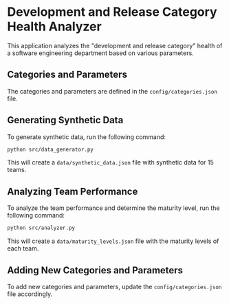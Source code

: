 # Development and Release Category Health Analyzer

This application analyzes the "development and release category" health of a software engineering department based on various parameters.

## Categories and Parameters

The categories and parameters are defined in the `config/categories.json` file.

## Generating Synthetic Data

To generate synthetic data, run the following command:

```bash
python src/data_generator.py
```

This will create a `data/synthetic_data.json` file with synthetic data for 15 teams.

## Analyzing Team Performance

To analyze the team performance and determine the maturity level, run the following command:

```bash
python src/analyzer.py
```

This will create a `data/maturity_levels.json` file with the maturity levels of each team.

## Adding New Categories and Parameters

To add new categories and parameters, update the `config/categories.json` file accordingly.
